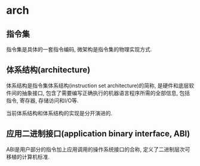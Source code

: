 # arch
## 指令集
指令集是具体的一套指令编码, 微架构是指令集的物理实现方式.

## 体系结构(architecture)
体系结构是指令集体系结构(instruction set architecture)的简称, 是硬件和底层软件间的抽象接口, 包含了需要编写正确执行的机器语言程序所需的全部信息, 包括指令, 寄存器, 存储访问和I/O等.

当前体系结构和体系结构的实现是分开演进的.

## 应用二进制接口(application binary interface, ABI)
ABI是用户部分的指令加上应用调用的操作系统接口的合称, 定义了二进制层次可移植的计算机标准.